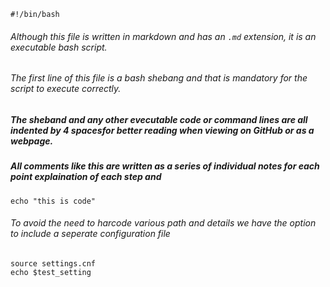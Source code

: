     #!/bin/bash

###### Although this file is written in markdown and has an `.md` extension, it is an executable bash script.
###### The first line of this file is a bash shebang and that is mandatory for the script to execute correctly.
##### The sheband and any other evecutable code or command lines are all indented by 4 spacesfor better reading when viewing on GitHub or as a webpage.
##### All comments like this are written as a series of individual notes for each point  explaination of each step and 


    echo "this is code"

###### To avoid the need to harcode various path and details we have the option to include a seperate configuration file

    source settings.cnf
    echo $test_setting
    
